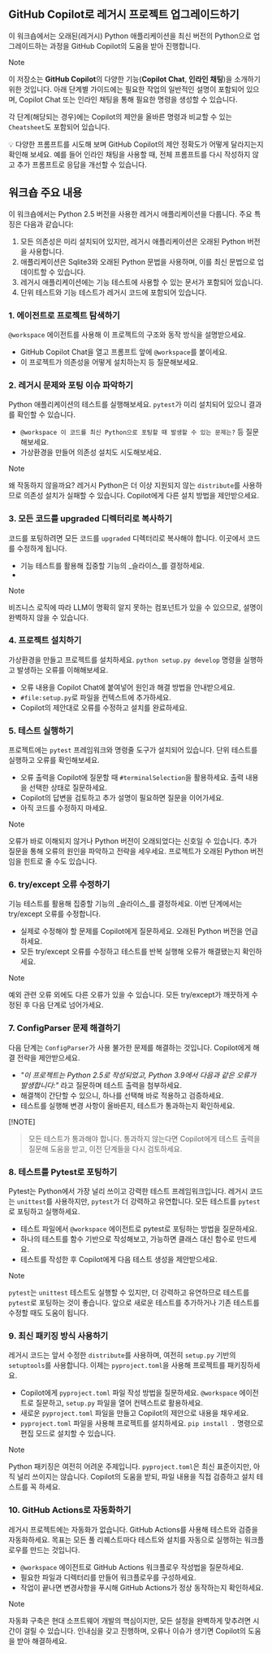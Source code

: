## GitHub Copilot로 레거시 프로젝트 업그레이드하기

이 워크숍에서는 오래된(레거시) Python 애플리케이션을 최신 버전의 Python으로 업그레이드하는 과정을 GitHub Copilot의 도움을 받아 진행합니다.

> [!NOTE]
> 이 저장소는 **GitHub Copilot**의 다양한 기능(**Copilot Chat**, **인라인 채팅**)을 소개하기 위한 것입니다. 아래 단계별 가이드에는 필요한 작업의 일반적인 설명이 포함되어 있으며, Copilot Chat 또는 인라인 채팅을 통해 필요한 명령을 생성할 수 있습니다.
>
> 각 단계(해당되는 경우)에는 Copilot의 제안을 올바른 명령과 비교할 수 있는 `Cheatsheet`도 포함되어 있습니다.
>
> 💡 다양한 프롬프트를 시도해 보며 GitHub Copilot의 제안 정확도가 어떻게 달라지는지 확인해 보세요. 예를 들어 인라인 채팅을 사용할 때, 전체 프롬프트를 다시 작성하지 않고 추가 프롬프트로 응답을 개선할 수 있습니다.

## 워크숍 주요 내용

이 워크숍에서는 Python 2.5 버전을 사용한 레거시 애플리케이션을 다룹니다. 주요 특징은 다음과 같습니다:

1. 모든 의존성은 미리 설치되어 있지만, 레거시 애플리케이션은 오래된 Python 버전을 사용합니다.
2. 애플리케이션은 Sqlite3와 오래된 Python 문법을 사용하며, 이를 최신 문법으로 업데이트할 수 있습니다.
3. 레거시 애플리케이션에는 기능 테스트에 사용할 수 있는 문서가 포함되어 있습니다.
4. 단위 테스트와 기능 테스트가 레거시 코드에 포함되어 있습니다.


### 1. 에이전트로 프로젝트 탐색하기

`@workspace` 에이전트를 사용해 이 프로젝트의 구조와 동작 방식을 설명받으세요.

- GitHub Copilot Chat을 열고 프롬프트 앞에 `@workspace`를 붙이세요.
- 이 프로젝트가 의존성을 어떻게 설치하는지 등 질문해보세요.

### 2. 레거시 문제와 포팅 이슈 파악하기

Python 애플리케이션의 테스트를 실행해보세요. `pytest`가 미리 설치되어 있으니 결과를 확인할 수 있습니다.

- `@workspace 이 코드를 최신 Python으로 포팅할 때 발생할 수 있는 문제는?` 등 질문해보세요.
- 가상환경을 만들어 의존성 설치도 시도해보세요.

> [!NOTE]
> 왜 작동하지 않을까요? 레거시 Python은 더 이상 지원되지 않는 `distribute`를 사용하므로 의존성 설치가 실패할 수 있습니다.
> Copilot에게 다른 설치 방법을 제안받으세요.


### 3. 모든 코드를 upgraded 디렉터리로 복사하기

코드를 포팅하려면 모든 코드를 `upgraded` 디렉터리로 복사해야 합니다. 이곳에서 코드를 수정하게 됩니다.

- 기능 테스트를 활용해 집중할 기능의 _슬라이스_를 결정하세요.
- 
> [!NOTE]
> 비즈니스 로직에 따라 LLM이 명확히 알지 못하는 컴포넌트가 있을 수 있으므로, 설명이 완벽하지 않을 수 있습니다.

### 4. 프로젝트 설치하기

가상환경을 만들고 프로젝트를 설치하세요. `python setup.py develop` 명령을 실행하고 발생하는 오류를 이해해보세요.

- 오류 내용을 Copilot Chat에 붙여넣어 원인과 해결 방법을 안내받으세요.
- `#file:setup.py`로 파일을 컨텍스트에 추가하세요.
- Copilot의 제안대로 오류를 수정하고 설치를 완료하세요.


### 5. 테스트 실행하기

프로젝트에는 `pytest` 프레임워크와 명령줄 도구가 설치되어 있습니다. 단위 테스트를 실행하고 오류를 확인해보세요.

- 오류 출력을 Copilot에 질문할 때 `#terminalSelection`을 활용하세요. 출력 내용을 선택한 상태로 질문하세요.
- Copilot의 답변을 검토하고 추가 설명이 필요하면 질문을 이어가세요.
- 아직 코드를 수정하지 마세요.

> [!NOTE]
> 오류가 바로 이해되지 않거나 Python 버전이 오래되었다는 신호일 수 있습니다. 추가 질문을 통해 오류의 원인을 파악하고 전략을 세우세요. 프로젝트가 오래된 Python 버전임을 힌트로 줄 수도 있습니다.

### 6. try/except 오류 수정하기

기능 테스트를 활용해 집중할 기능의 _슬라이스_를 결정하세요. 이번 단계에서는 try/except 오류를 수정합니다.

- 실제로 수정해야 할 문제를 Copilot에게 질문하세요. 오래된 Python 버전을 언급하세요.
- 모든 try/except 오류를 수정하고 테스트를 반복 실행해 오류가 해결됐는지 확인하세요.

> [!NOTE]
> 예외 관련 오류 외에도 다른 오류가 있을 수 있습니다. 모든 try/except가 깨끗하게 수정된 후 다음 단계로 넘어가세요.


### 7. ConfigParser 문제 해결하기

다음 단계는 `ConfigParser`가 사용 불가한 문제를 해결하는 것입니다. Copilot에게 해결 전략을 제안받으세요.

- _"이 프로젝트는 Python 2.5로 작성되었고, Python 3.9에서 다음과 같은 오류가 발생합니다:"_ 라고 질문하며 테스트 출력을 첨부하세요.
- 해결책이 간단할 수 있으니, 하나를 선택해 바로 적용하고 검증하세요.
- 테스트를 실행해 변경 사항이 올바른지, 테스트가 통과하는지 확인하세요.

[!NOTE]
> 모든 테스트가 통과해야 합니다. 통과하지 않는다면 Copilot에게 테스트 출력을 질문해 도움을 받고, 이전 단계들을 다시 검토하세요.


### 8. 테스트를 Pytest로 포팅하기

Pytest는 Python에서 가장 널리 쓰이고 강력한 테스트 프레임워크입니다. 레거시 코드는 `unittest`를 사용하지만, `pytest`가 더 강력하고 유연합니다. 모든 테스트를 `pytest`로 포팅하고 실행하세요.

- 테스트 파일에서 `@workspace` 에이전트로 pytest로 포팅하는 방법을 질문하세요.
- 하나의 테스트를 함수 기반으로 작성해보고, 가능하면 클래스 대신 함수로 만드세요.
- 테스트를 작성한 후 Copilot에게 다음 테스트 생성을 제안받으세요.

> [!NOTE]
> `pytest`는 `unittest` 테스트도 실행할 수 있지만, 더 강력하고 유연하므로 테스트를 `pytest`로 포팅하는 것이 좋습니다. 앞으로 새로운 테스트를 추가하거나 기존 테스트를 수정할 때도 도움이 됩니다.

### 9. 최신 패키징 방식 사용하기

레거시 코드는 앞서 수정한 `distribute`를 사용하며, 여전히 `setup.py` 기반의 `setuptools`를 사용합니다. 이제는 `pyproject.toml`을 사용해 프로젝트를 패키징하세요.

- Copilot에게 `pyproject.toml` 파일 작성 방법을 질문하세요. `@workspace` 에이전트로 질문하고, `setup.py` 파일을 열어 컨텍스트로 활용하세요.
- 새로운 `pyproject.toml` 파일을 만들고 Copilot의 제안으로 내용을 채우세요.
- `pyproject.toml` 파일을 사용해 프로젝트를 설치하세요. `pip install .` 명령으로 편집 모드로 설치할 수 있습니다.

> [!NOTE]
> Python 패키징은 여전히 어려운 주제입니다. `pyproject.toml`은 최신 표준이지만, 아직 널리 쓰이지는 않습니다. Copilot의 도움을 받되, 파일 내용을 직접 검증하고 설치 테스트를 꼭 하세요.

### 10. GitHub Actions로 자동화하기

레거시 프로젝트에는 자동화가 없습니다. GitHub Actions를 사용해 테스트와 검증을 자동화하세요. 목표는 모든 풀 리퀘스트마다 테스트와 설치를 자동으로 실행하는 워크플로우를 만드는 것입니다.

- `@workspace` 에이전트로 GitHub Actions 워크플로우 작성법을 질문하세요.
- 필요한 파일과 디렉터리를 만들어 워크플로우를 구성하세요.
- 작업이 끝나면 변경사항을 푸시해 GitHub Actions가 정상 동작하는지 확인하세요.

> [!NOTE]
> 자동화 구축은 현대 소프트웨어 개발의 핵심이지만, 모든 설정을 완벽하게 맞추려면 시간이 걸릴 수 있습니다.
> 인내심을 갖고 진행하며, 오류나 이슈가 생기면 Copilot의 도움을 받아 해결하세요.
